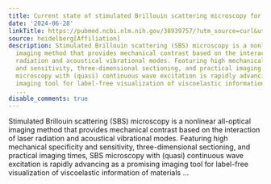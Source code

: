```yaml
---
title: Current state of stimulated Brillouin scattering microscopy for the life sciences
date: '2024-06-28'
linkTitle: https://pubmed.ncbi.nlm.nih.gov/38939757/?utm_source=curl&utm_medium=rss&utm_campaign=pubmed-2&utm_content=1FakS-2QOkCT8HsMOQP1bCRQ4YzyumYOmxmF0moLsQ3dFB1E9V&fc=20220326224207&ff=20240628182110&v=2.18.0.post9+e462414
source: heidelberg[Affiliation]
description: Stimulated Brillouin scattering (SBS) microscopy is a nonlinear all-optical
  imaging method that provides mechanical contrast based on the interaction of laser
  radiation and acoustical vibrational modes. Featuring high mechanical specificity
  and sensitivity, three-dimensional sectioning, and practical imaging times, SBS
  microscopy with (quasi) continuous wave excitation is rapidly advancing as a promising
  imaging tool for label-free visualization of viscoelastic information of materials
  ...
disable_comments: true
---
```

Stimulated Brillouin scattering (SBS) microscopy is a nonlinear all-optical imaging method that provides mechanical contrast based on the interaction of laser radiation and acoustical vibrational modes. Featuring high mechanical specificity and sensitivity, three-dimensional sectioning, and practical imaging times, SBS microscopy with (quasi) continuous wave excitation is rapidly advancing as a promising imaging tool for label-free visualization of viscoelastic information of materials ...